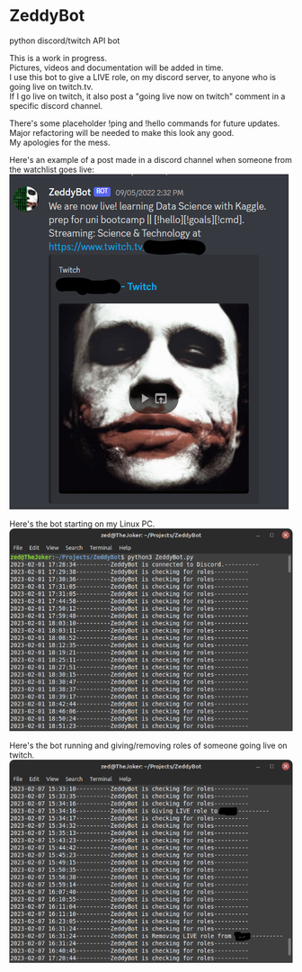 # ZeddyBot
python discord/twitch API bot

This is a work in progress.  
Pictures, videos and documentation will be added in time.  
I use this bot to give a LIVE role, on my discord server, to anyone who is going live on twitch.tv.  
If I go live on twitch, it also post a "going live now on twitch" comment in a specific discord channel.  

There's some placeholder !ping and !hello commands for future updates.  
Major refactoring will be needed to make this look any good.  
My apologies for the mess.  

Here's an example of a post made in a discord channel when someone from the watchlist goes live:
![alt text](https://github.com/ReneDussault/ZeddyBot/blob/main/Screenshot%202023-02-07%20205438.png)

Here's the bot starting on my Linux PC.  
![alt text](https://github.com/ReneDussault/ZeddyBot/blob/main/Screenshot_from_2023-02-07_21-56-48.png)

Here's the bot running and giving/removing roles of someone going live on twitch.
![alt text](https://github.com/ReneDussault/ZeddyBot/blob/main/Screenshot_from_2023-02-07_21-34-15.png)
